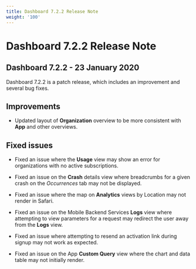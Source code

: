 ```yaml
---
title: Dashboard 7.2.2 Release Note
weight: '100'
---
```


# Dashboard 7.2.2 Release Note

## Dashboard 7.2.2 - 23 January 2020

Dashboard 7.2.2 is a patch release, which includes an improvement and several bug fixes.

## Improvements

* Updated layout of **Organization** overview to be more consistent with **App** and other overviews.

## Fixed issues

* Fixed an issue where the **Usage** view may show an error for organizations with no active subscriptions.

* Fixed an issue on the **Crash** details view where breadcrumbs for a given crash on the _Occurrences_ tab may not be displayed.

* Fixed an issue where the map on **Analytics** views by Location may not render in Safari.

* Fixed an issue on the Mobile Backend Services **Logs** view where attempting to view parameters for a request may redirect the user away from the **Logs** view.

* Fixed an issue where attempting to resend an activation link during signup may not work as expected.

* Fixed an issue on the App **Custom Query** view where the chart and data table may not initially render.
